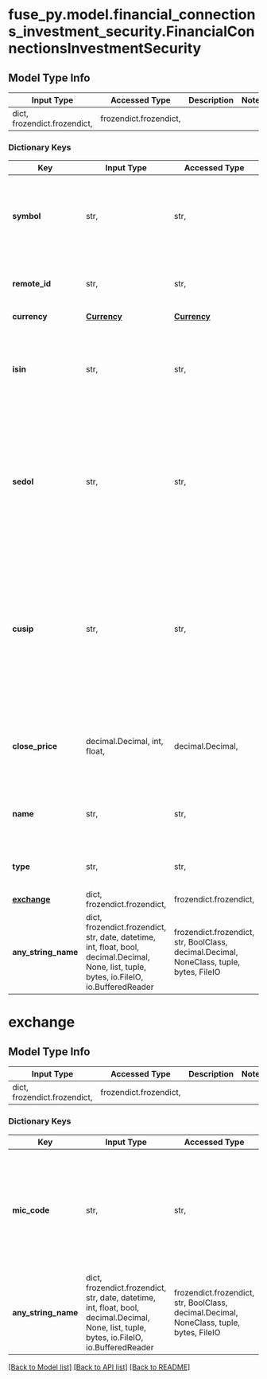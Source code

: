 # fuse_py.model.financial_connections_investment_security.FinancialConnectionsInvestmentSecurity

## Model Type Info
Input Type | Accessed Type | Description | Notes
------------ | ------------- | ------------- | -------------
dict, frozendict.frozendict,  | frozendict.frozendict,  |  | 

### Dictionary Keys
Key | Input Type | Accessed Type | Description | Notes
------------ | ------------- | ------------- | ------------- | -------------
**symbol** | str,  | str,  | The trading symbol for publicly traded securities, or a short identifier if available. | 
**remote_id** | str,  | str,  | Remote Id of the security, ie Plaid or Snaptrade security id | 
**currency** | [**Currency**](Currency.md) | [**Currency**](Currency.md) |  | 
**isin** | str,  | str,  | The International Securities Identification Number (ISIN) uniquely identifies the security. | [optional] 
**sedol** | str,  | str,  | The Stock Exchange Daily Official List (SEDOL) code uniquely identifies the security, primarily used in the United Kingdom and Ireland. | [optional] 
**cusip** | str,  | str,  | The Committee on Uniform Securities Identification Procedures (CUSIP) number uniquely identifies the security, primarily used in the United States and Canada. | [optional] 
**close_price** | decimal.Decimal, int, float,  | decimal.Decimal,  | The closing price of the security at the end of the most recent trading day. | [optional] 
**name** | str,  | str,  | A descriptive name for the security, suitable for display. | [optional] 
**type** | str,  | str,  | The type of security (e.g., equity, mutual fund) | [optional] 
**[exchange](#exchange)** | dict, frozendict.frozendict,  | frozendict.frozendict,  |  | [optional] 
**any_string_name** | dict, frozendict.frozendict, str, date, datetime, int, float, bool, decimal.Decimal, None, list, tuple, bytes, io.FileIO, io.BufferedReader | frozendict.frozendict, str, BoolClass, decimal.Decimal, NoneClass, tuple, bytes, FileIO | any string name can be used but the value must be the correct type | [optional]

# exchange

## Model Type Info
Input Type | Accessed Type | Description | Notes
------------ | ------------- | ------------- | -------------
dict, frozendict.frozendict,  | frozendict.frozendict,  |  | 

### Dictionary Keys
Key | Input Type | Accessed Type | Description | Notes
------------ | ------------- | ------------- | ------------- | -------------
**mic_code** | str,  | str,  | The Market Identifier Code (MIC) associated with the specific financial market or exchange where the security is traded. | [optional] 
**any_string_name** | dict, frozendict.frozendict, str, date, datetime, int, float, bool, decimal.Decimal, None, list, tuple, bytes, io.FileIO, io.BufferedReader | frozendict.frozendict, str, BoolClass, decimal.Decimal, NoneClass, tuple, bytes, FileIO | any string name can be used but the value must be the correct type | [optional]

[[Back to Model list]](../../README.md#documentation-for-models) [[Back to API list]](../../README.md#documentation-for-api-endpoints) [[Back to README]](../../README.md)

